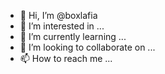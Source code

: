 - 👋 Hi, I’m @boxlafia
- 👀 I’m interested in ...
- 🌱 I’m currently learning ...
- 💞️ I’m looking to collaborate on ...
- 📫 How to reach me ...

<!---
boxlafia/boxlafia is a ✨ special ✨ repository because its `README.md` (this file) appears on your GitHub profile.
You can click the Preview link to take a look at your changes.
--->
